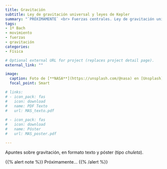```yaml
---
title: Gravitación
subtitle: Ley de gravitación universal y leyes de Kepler
summary: "`PRÓXIMAMENTE` <br> Fuerzas centrales. Ley de gravitación universal. Leyes de Kepler."
tags:
- 1º Bach
- movimiento
- fuerzas
- gravitación
categories:
- Física

# Optional external URL for project (replaces project detail page).
external_link: ""

image:
  caption: Foto de [**NASA**](https://unsplash.com/@nasa) en [Unsplash](https://unsplash.com)
  focal_point: Smart

# links:
# - icon_pack: fas
#   icon: download
#   name: PDF Texto
#   url: MAS_texto.pdf
  
# - icon_pack: fas
#   icon: download
#   name: Póster
#   url: MAS_poster.pdf

---
```


<!-- <iframe src="https://phet.colorado.edu/sims/html/gravity-and-orbits/latest/gravity-and-orbits_es.html" width="800" height="600" scrolling="no" allowfullscreen></iframe> -->


<!-- <iframe src="https://phet.colorado.edu/sims/html/gravity-force-lab/latest/gravity-force-lab_es.html" width="800" height="600" scrolling="no" allowfullscreen></iframe> -->

Apuntes sobre gravitación, en formato texto y póster (tipo _chuleta_).

{{% alert note %}}
Próximamente...
{{% /alert %}}